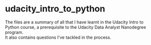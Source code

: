 # udacity_intro_to_python
The files are a summary of all that I have learnt in the Udacity Intro to Python course, a prerequisite to the Udacity Data Analyst Nanodegree program.<br> It also contains questions I've tackled in the process.
